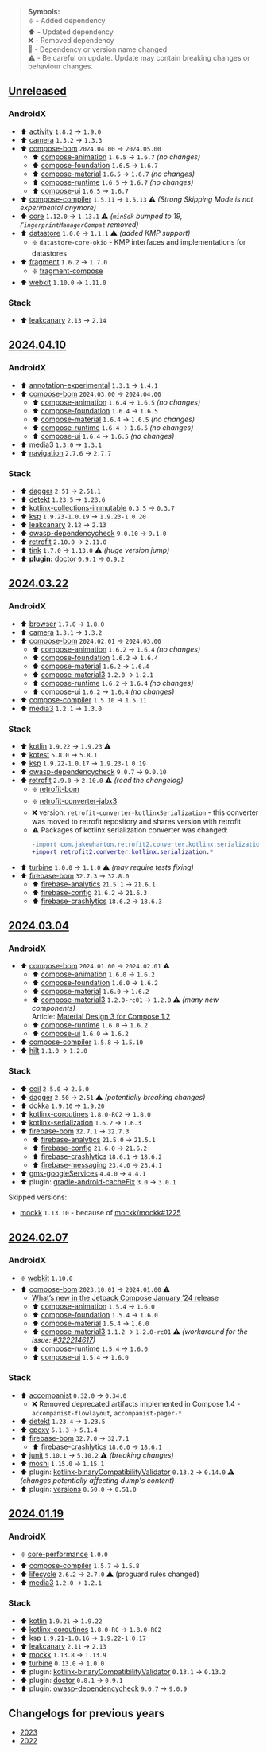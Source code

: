 > **Symbols:** \
> :sparkle: - Added dependency \
> :arrow_up: - Updated dependency \
> :x: - Removed dependency \
> :memo: - Dependency or version name changed \
> :warning: - Be careful on update. Update may contain breaking changes or behaviour changes.

## [Unreleased]

### AndroidX

- :arrow_up: [activity](https://developer.android.com/jetpack/androidx/releases/activity#1.9.0) `1.8.2` → `1.9.0`
- :arrow_up: [camera](https://developer.android.com/jetpack/androidx/releases/camera#1.3.3) `1.3.2` → `1.3.3`
- :arrow_up: [compose-bom](https://developer.android.com/jetpack/compose/bom/bom-mapping) `2024.04.00` → `2024.05.00`
  - :arrow_up: [compose-animation](https://developer.android.com/jetpack/androidx/releases/compose-animation#1.6.7) `1.6.5` → `1.6.7` *(no changes)*
  - :arrow_up: [compose-foundation](https://developer.android.com/jetpack/androidx/releases/compose-foundation#1.6.7) `1.6.5` → `1.6.7`
  - :arrow_up: [compose-material](https://developer.android.com/jetpack/androidx/releases/compose-material#1.6.7) `1.6.5` → `1.6.7` *(no changes)*
  - :arrow_up: [compose-runtime](https://developer.android.com/jetpack/androidx/releases/compose-runtime#1.6.7) `1.6.5` → `1.6.7` *(no changes)*
  - :arrow_up: [compose-ui](https://developer.android.com/jetpack/androidx/releases/compose-ui#1.6.7) `1.6.5` → `1.6.7`
- :arrow_up: [compose-compiler](https://developer.android.com/jetpack/androidx/releases/compose-compiler#1.5.13) `1.5.11` → `1.5.13` :warning: *(Strong Skipping Mode is not experimental anymore)*
- :arrow_up: [core](https://developer.android.com/jetpack/androidx/releases/core#1.13.1) `1.12.0` → `1.13.1` :warning: *(`minSdk` bumped to 19, `FingerprintManagerCompat` removed)*
- :arrow_up: [datastore](https://developer.android.com/jetpack/androidx/releases/datastore#1.1.1) `1.0.0` → `1.1.1` :warning: *(added KMP support)*
  - :sparkle: `datastore-core-okio` - KMP interfaces and implementations for datastores
- :arrow_up: [fragment](https://developer.android.com/jetpack/androidx/releases/fragment#1.7.0) `1.6.2` → `1.7.0`
  - :sparkle: [fragment-compose](https://developer.android.com/jetpack/androidx/releases/fragment#1.7.0)
- :arrow_up: [webkit](https://developer.android.com/jetpack/androidx/releases/webkit#1.11.0) `1.10.0` → `1.11.0`

### Stack

- :arrow_up: [leakcanary](https://square.github.io/leakcanary/changelog/#version-214-2024-04-17) `2.13` → `2.14`

## [2024.04.10]

### AndroidX

- :arrow_up: [annotation-experimental](https://developer.android.com/jetpack/androidx/releases/annotation#annotation-experimental-1.4.1) `1.3.1` → `1.4.1`
- :arrow_up: [compose-bom](https://developer.android.com/jetpack/compose/bom/bom-mapping) `2024.03.00` → `2024.04.00`
  - :arrow_up: [compose-animation](https://developer.android.com/jetpack/androidx/releases/compose-animation#1.6.5) `1.6.4` → `1.6.5` *(no changes)*
  - :arrow_up: [compose-foundation](https://developer.android.com/jetpack/androidx/releases/compose-foundation#1.6.5) `1.6.4` → `1.6.5`
  - :arrow_up: [compose-material](https://developer.android.com/jetpack/androidx/releases/compose-material#1.6.5) `1.6.4` → `1.6.5` *(no changes)*
  - :arrow_up: [compose-runtime](https://developer.android.com/jetpack/androidx/releases/compose-runtime#1.6.5) `1.6.4` → `1.6.5` *(no changes)*
  - :arrow_up: [compose-ui](https://developer.android.com/jetpack/androidx/releases/compose-ui#1.6.5) `1.6.4` → `1.6.5` *(no changes)*
- :arrow_up: [media3](https://developer.android.com/jetpack/androidx/releases/media3#1.3.1) `1.3.0` → `1.3.1`
- :arrow_up: [navigation](https://developer.android.com/jetpack/androidx/releases/navigation#2.7.7) `2.7.6` → `2.7.7`

### Stack

- :arrow_up: [dagger](https://github.com/google/dagger/releases/tag/dagger-2.51.1) `2.51` → `2.51.1`
- :arrow_up: [detekt](https://github.com/detekt/detekt/releases/tag/v1.23.6) `1.23.5` → `1.23.6`
- :arrow_up: [kotlinx-collections-immutable](https://github.com/Kotlin/kotlinx.collections.immutable/releases/tag/v0.3.7) `0.3.5` → `0.3.7`
- :arrow_up: [ksp](https://github.com/google/ksp/releases/tag/1.9.23-1.0.20) `1.9.23-1.0.19` → `1.9.23-1.0.20`
- :arrow_up: [leakcanary](https://square.github.io/leakcanary/changelog/#version-213-2024-01-03) `2.12` → `2.13`
- :arrow_up: [owasp-dependencycheck](https://github.com/jeremylong/DependencyCheck/blob/main/CHANGELOG.md#version-910-2024-03-31) `9.0.10` → `9.1.0`
- :arrow_up: [retrofit](https://github.com/square/retrofit/releases/tag/2.11.0) `2.10.0` → `2.11.0`
- :arrow_up: [tink](https://github.com/tink-crypto/tink-java/releases) `1.7.0` → `1.13.0` :warning: *(huge version jump)*
- :arrow_up: **plugin:** [doctor](https://runningcode.github.io/gradle-doctor/changelog/#092) `0.9.1` → `0.9.2`

## [2024.03.22]

### AndroidX

- :arrow_up: [browser](https://developer.android.com/jetpack/androidx/releases/browser#1.8.0) `1.7.0` → `1.8.0`
- :arrow_up: [camera](https://developer.android.com/jetpack/androidx/releases/camera#1.3.2) `1.3.1` → `1.3.2`
- :arrow_up: [compose-bom](https://developer.android.com/jetpack/compose/bom/bom-mapping) `2024.02.01` → `2024.03.00`
  - :arrow_up: [compose-animation](https://developer.android.com/jetpack/androidx/releases/compose-animation#1.6.4) `1.6.2` → `1.6.4` *(no changes)*
  - :arrow_up: [compose-foundation](https://developer.android.com/jetpack/androidx/releases/compose-foundation#1.6.4) `1.6.2` → `1.6.4`
  - :arrow_up: [compose-material](https://developer.android.com/jetpack/androidx/releases/compose-material#1.6.4) `1.6.2` → `1.6.4`
  - :arrow_up: [compose-material3](https://developer.android.com/jetpack/androidx/releases/compose-material3#1.2.1) `1.2.0` → `1.2.1`
  - :arrow_up: [compose-runtime](https://developer.android.com/jetpack/androidx/releases/compose-runtime#1.6.4) `1.6.2` → `1.6.4` *(no changes)*
  - :arrow_up: [compose-ui](https://developer.android.com/jetpack/androidx/releases/compose-ui#1.6.4) `1.6.2` → `1.6.4` *(no changes)*
- :arrow_up: [compose-compiler](https://developer.android.com/jetpack/androidx/releases/compose-compiler#1.5.11) `1.5.10` → `1.5.11`
- :arrow_up: [media3](https://developer.android.com/jetpack/androidx/releases/media3#1.3.0) `1.2.1` → `1.3.0`

### Stack

- :arrow_up: [kotlin](https://github.com/JetBrains/kotlin/releases/tag/v1.9.23) `1.9.22` → `1.9.23` :warning:
- :arrow_up: [kotest](https://github.com/kotest/kotest/releases/tag/v5.8.1) `5.8.0` → `5.8.1`
- :arrow_up: [ksp](https://github.com/google/ksp/releases/tag/1.9.23-1.0.19) `1.9.22-1.0.17` → `1.9.23-1.0.19`
- :arrow_up: [owasp-dependencycheck](https://github.com/jeremylong/DependencyCheck/blob/main/CHANGELOG.md#version-9010-2024-03-15) `9.0.7` → `9.0.10`
- :arrow_up: [retrofit](https://github.com/square/retrofit/releases/tag/2.10.0) `2.9.0` → `2.10.0` :warning: *(read the changelog)*
  - :sparkle: [retrofit-bom](https://github.com/square/retrofit/tree/2.10.0/retrofit-bom)
  - :sparkle: [retrofit-converter-jabx3](https://github.com/square/retrofit/tree/2.10.0/retrofit-converters/jaxb3)
  - :x: version: `retrofit-converter-kotlinxSerialization` - this converter was moved to retrofit repository and shares version with retrofit
  - :warning: Packages of kotlinx.serialization converter was changed:
    ```diff
    -import com.jakewharton.retrofit2.converter.kotlinx.serialization.*
    +import retrofit2.converter.kotlinx.serialization.*
    ```
- :arrow_up: [turbine](https://github.com/cashapp/turbine/releases/tag/1.1.0) `1.0.0` → `1.1.0` :warning: *(may require tests fixing)*
- :arrow_up: [firebase-bom](https://firebase.google.com/support/release-notes/android#bom_v32-8-0) `32.7.3` → `32.8.0`
  - :arrow_up: [firebase-analytics](https://firebase.google.com/support/release-notes/android#analytics_v21-6-1) `21.5.1` → `21.6.1`
  - :arrow_up: [firebase-config](https://firebase.google.com/support/release-notes/android#remote-config_v21-6-3) `21.6.2` → `21.6.3`
  - :arrow_up: [firebase-crashlytics](https://firebase.google.com/support/release-notes/android#crashlytics_v18-6-3) `18.6.2` → `18.6.3`

## [2024.03.04]

### AndroidX

- :arrow_up: [compose-bom](https://developer.android.com/jetpack/compose/bom/bom-mapping) `2024.01.00` → `2024.02.01` :warning:
  - :arrow_up: [compose-animation](https://developer.android.com/jetpack/androidx/releases/compose-animation#1.6.2) `1.6.0` → `1.6.2`
  - :arrow_up: [compose-foundation](https://developer.android.com/jetpack/androidx/releases/compose-foundation#1.6.2) `1.6.0` → `1.6.2`
  - :arrow_up: [compose-material](https://developer.android.com/jetpack/androidx/releases/compose-material#1.6.2) `1.6.0` → `1.6.2`
  - :arrow_up: [compose-material3](https://developer.android.com/jetpack/androidx/releases/compose-material3#1.2.0) `1.2.0-rc01` → `1.2.0` :warning: *(many new components)* \
    Article: [Material Design 3 for Compose 1.2](https://material.io/blog/material-3-compose-1-2)
  - :arrow_up: [compose-runtime](https://developer.android.com/jetpack/androidx/releases/compose-runtime#1.6.2) `1.6.0` → `1.6.2`
  - :arrow_up: [compose-ui](https://developer.android.com/jetpack/androidx/releases/compose-ui#1.6.2) `1.6.0` → `1.6.2`
- :arrow_up: [compose-compiler](https://developer.android.com/jetpack/androidx/releases/compose-compiler#1.5.10) `1.5.8` → `1.5.10`
- :arrow_up: [hilt](https://developer.android.com/jetpack/androidx/releases/hilt#hilt_version_12_2) `1.1.0` → `1.2.0`

### Stack

- :arrow_up: [coil](https://github.com/coil-kt/coil/blob/main/CHANGELOG.md#260---february-23-2024) `2.5.0` → `2.6.0`
- :arrow_up: [dagger](https://github.com/google/dagger/releases/tag/dagger-2.51) `2.50` → `2.51` :warning: *(potentially breaking changes)*
- :arrow_up: [dokka](https://github.com/Kotlin/dokka/releases/tag/v1.9.20) `1.9.10` → `1.9.20`
- :arrow_up: [kotlinx-coroutines](https://github.com/Kotlin/kotlinx.coroutines/releases/tag/1.8.0) `1.8.0-RC2` → `1.8.0`
- :arrow_up: [kotlinx-serialization](https://github.com/Kotlin/kotlinx.serialization/releases/tag/v1.6.3) `1.6.2` → `1.6.3`
- :arrow_up: [firebase-bom](https://firebase.google.com/support/release-notes/android#bom_v32-7-2) `32.7.1` → `32.7.3`
  - :arrow_up: [firebase-analytics](https://firebase.google.com/support/release-notes/android#analytics_v21-5-1) `21.5.0` → `21.5.1`
  - :arrow_up: [firebase-config](https://firebase.google.com/support/release-notes/android#remote-config_v21-6-2) `21.6.0` → `21.6.2`
  - :arrow_up: [firebase-crashlytics](https://firebase.google.com/support/release-notes/android#crashlytics_v18-6-2) `18.6.1` → `18.6.2`
  - :arrow_up: [firebase-messaging](https://firebase.google.com/support/release-notes/android#messaging_v23-4-1) `23.4.0` → `23.4.1`
- :arrow_up: [gms-googleServices](https://developers.google.com/android/guides/releases#february_08_2024) `4.4.0` → `4.4.1`
- :arrow_up: plugin: [gradle-android-cacheFix](https://github.com/gradle/android-cache-fix-gradle-plugin/releases/tag/v3.0.1) `3.0` → `3.0.1`

Skipped versions:

- [mockk](https://github.com/mockk/mockk/releases/tag/1.13.10) `1.13.10` - because of [mockk/mockk#1225](https://github.com/mockk/mockk/issues/1225)

## [2024.02.07]

### AndroidX

- :sparkle: [webkit](https://developer.android.com/develop/ui/views/layout/webapps/managing-webview) `1.10.0`
- :arrow_up: [compose-bom](https://developer.android.com/jetpack/compose/bom/bom-mapping) `2023.10.01` → `2024.01.00` :warning:
  - [What’s new in the Jetpack Compose January ’24 release](https://android-developers.googleblog.com/2024/01/whats-new-in-jetpack-compose-january-24-release.html)
  - :arrow_up: [compose-animation](https://developer.android.com/jetpack/androidx/releases/compose-animation#1.6.0) `1.5.4` → `1.6.0`
  - :arrow_up: [compose-foundation](https://developer.android.com/jetpack/androidx/releases/compose-foundation#1.6.0) `1.5.4` → `1.6.0`
  - :arrow_up: [compose-material](https://developer.android.com/jetpack/androidx/releases/compose-material#1.6.0) `1.5.4` → `1.6.0`
  - :arrow_up: [compose-material3](https://developer.android.com/jetpack/androidx/releases/compose-material3#1.2.0-rc01) `1.1.2` → `1.2.0-rc01` :warning: *(workaround for the issue: [#322214617](https://issuetracker.google.com/issues/322214617))*
  - :arrow_up: [compose-runtime](https://developer.android.com/jetpack/androidx/releases/compose-runtime#1.6.0) `1.5.4` → `1.6.0`
  - :arrow_up: [compose-ui](https://developer.android.com/jetpack/androidx/releases/compose-ui#1.6.0) `1.5.4` → `1.6.0`

### Stack

- :arrow_up: [accompanist](https://github.com/google/accompanist/releases/tag/v0.34.0) `0.32.0` → `0.34.0`
  - :x: Removed deprecated artifacts implemented in Compose 1.4 - `accompanist-flowlayout`, `accompanist-pager-*`
- :arrow_up: [detekt](https://detekt.dev/changelog#1235---2024-01-31) `1.23.4` → `1.23.5`
- :arrow_up: [epoxy](https://github.com/airbnb/epoxy/releases/tag/5.1.4) `5.1.3` → `5.1.4`
- :arrow_up: [firebase-bom](https://firebase.google.com/support/release-notes/android#bom_v32-7-1) `32.7.0` → `32.7.1`
  - :arrow_up: [firebase-crashlytics](https://firebase.google.com/support/release-notes/android#crashlytics_v18-6-1) `18.6.0` → `18.6.1`
- :arrow_up: [junit](https://junit.org/junit5/docs/5.10.2/release-notes/) `5.10.1` → `5.10.2` :warning: *(breaking changes)*
- :arrow_up: [moshi](https://github.com/square/moshi/blob/master/CHANGELOG.md#version-1151) `1.15.0` → `1.15.1`
- :arrow_up: plugin: [kotlinx-binaryCompatibilityValidator](https://github.com/Kotlin/binary-compatibility-validator/releases/tag/0.14.0) `0.13.2` → `0.14.0` :warning: *(changes potentially affecting dump's content)*
- :arrow_up: plugin: [versions](https://github.com/ben-manes/gradle-versions-plugin/releases/tag/v0.51.0) `0.50.0` → `0.51.0`

## [2024.01.19]

### AndroidX

- :sparkle: [core-performance](https://developer.android.com/jetpack/androidx/releases/core#core_performance_version_10_2) `1.0.0`
- :arrow_up: [compose-compiler](https://developer.android.com/jetpack/androidx/releases/compose-compiler#1.5.8) `1.5.7` → `1.5.8`
- :arrow_up: [lifecycle](https://developer.android.com/jetpack/androidx/releases/lifecycle#2.7.0) `2.6.2` → `2.7.0` :warning: (proguard rules changed)
- :arrow_up: [media3](https://developer.android.com/jetpack/androidx/releases/media3#version_121_2) `1.2.0` → `1.2.1`

### Stack

- :arrow_up: [kotlin](https://github.com/JetBrains/kotlin/releases/tag/v1.9.22) `1.9.21` → `1.9.22`
- :arrow_up: [kotlinx-coroutines](https://github.com/Kotlin/kotlinx.coroutines/releases/tag/1.8.0-RC2) `1.8.0-RC` → `1.8.0-RC2`
- :arrow_up: [ksp](https://github.com/google/ksp/releases/tag/1.9.22-1.0.16) `1.9.21-1.0.16` → `1.9.22-1.0.17`
- :arrow_up: [leakcanary](https://square.github.io/leakcanary/changelog/#version-213-2024-01-03) `2.11` → `2.13`
- :arrow_up: [mockk](https://github.com/mockk/mockk/releases/tag/1.13.9) `1.13.8` → `1.13.9`
- :arrow_up: [turbine](https://github.com/cashapp/turbine/releases/tag/1.0.0) `0.13.0` → `1.0.0`
- :arrow_up: plugin: [kotlinx-binaryCompatibilityValidator](https://github.com/Kotlin/binary-compatibility-validator/releases/tag/0.13.2) `0.13.1` → `0.13.2`
- :arrow_up: plugin: [doctor](https://runningcode.github.io/gradle-doctor/changelog/#091) `0.8.1` → `0.9.1`
- :arrow_up: plugin: [owasp-dependencycheck](https://github.com/jeremylong/DependencyCheck/blob/main/CHANGELOG.md#version-909-2024-01-17) `9.0.7` → `9.0.9`

## Changelogs for previous years

- [2023](CHANGELOG-2023.md)
- [2022](CHANGELOG-2022.md)

[unreleased]: https://github.com/RedMadRobot/gradle-version-catalogs/compare/2024.04.10..main
[2024.04.10]: https://github.com/RedMadRobot/gradle-version-catalogs/compare/2024.03.22..2024.04.10
[2024.03.22]: https://github.com/RedMadRobot/gradle-version-catalogs/compare/2024.03.04..2024.03.22
[2024.03.04]: https://github.com/RedMadRobot/gradle-version-catalogs/compare/2024.02.07..2024.03.04
[2024.02.07]: https://github.com/RedMadRobot/gradle-version-catalogs/compare/2024.01.19..2024.02.07
[2024.01.19]: https://github.com/RedMadRobot/gradle-version-catalogs/compare/2023.12.21..2024.01.19
